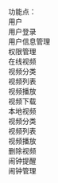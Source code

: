 功能点：<br>
    用户<br>
        用户登录<br>
        用户信息管理<br>
        权限管理<br>
    在线视频<br>
        视频分类<br>
        视频列表<br>
        视频播放<br>
        视频下载<br>
    本地视频<br>
        视频分类<br>
        视频列表<br>
        视频播放<br>
        删除视频<br>
        闹钟提醒<br>
        闹钟管理 <br>
